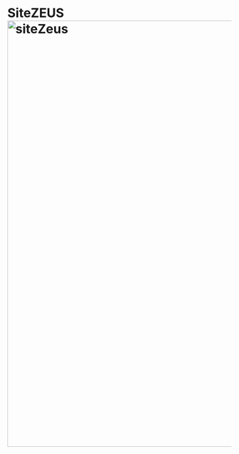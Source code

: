 # SiteZEUS<img width="960" alt="siteZeus" src="https://user-images.githubusercontent.com/104565697/232530332-bb76a5b5-be10-4b74-bdbc-551d32b9ca46.png">
